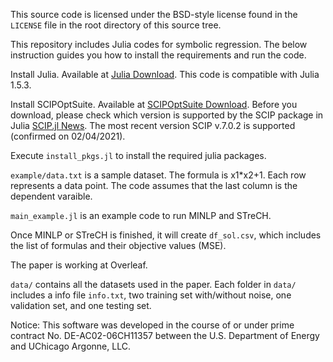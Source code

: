 This source code is licensed under the BSD-style license found in the `LICENSE` file in the root directory of this source tree.  

This repository includes Julia codes for symbolic regression. The below instruction guides you how to install the requirements and run the code.

Install Julia. Available at [Julia Download](https://julialang.org/downloads/). This code is compatible with Julia 1.5.3.

Install SCIPOptSuite. Available at [SCIPOptSuite Download](https://www.scipopt.org/index.php#download). 
Before you download, please check which version is supported by the SCIP package in Julia [SCIP.jl News](https://github.com/scipopt/SCIP.jl/blob/master/NEWS.md).
The most recent version SCIP v.7.0.2 is supported (confirmed on 02/04/2021).

Execute `install_pkgs.jl` to install the required julia packages.

`example/data.txt` is a sample dataset. The formula is x1*x2+1. Each row represents a data point. The code assumes that the last column is the dependent varaible.

`main_example.jl` is an example code to run MINLP and STreCH. 

Once MINLP or STreCH is finished, it will create `df_sol.csv`, which includes the list of formulas and their objective values (MSE).

The paper is working at Overleaf.

`data/` contains all the datasets used in the paper. Each folder in `data/` includes a info file `info.txt`, two training set with/without noise, one validation set, and one testing set.



Notice: This software was developed in the course of or under prime
contract No. DE-AC02-06CH11357 between the U.S.
Department of Energy and UChicago Argonne, LLC.